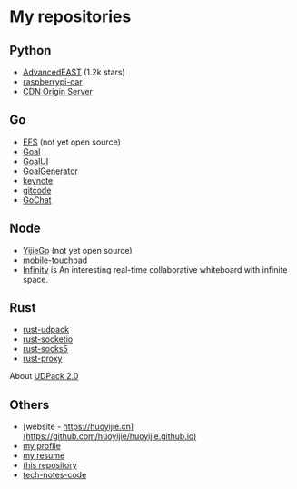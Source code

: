 # My repositories

## Python
- [AdvancedEAST](https://github.com/huoyijie/AdvancedEAST) (1.2k stars)
- [raspberrypi-car](https://github.com/huoyijie/raspberrypi-car) 
- [CDN Origin Server](https://github.com/huoyijie/originsrv)

## Go
- [EFS](https://huoyijie.cn/efs/) (not yet open source)
- [Goal](https://github.com/huoyijie/Goal)
- [GoalUI](https://github.com/huoyijie/GoalUI)
- [GoalGenerator](https://github.com/huoyijie/GoalGenerator)
- [keynote](https://github.com/huoyijie/keynote)
- [gitcode](https://github.com/huoyijie/gitcode)
- [GoChat](https://github.com/huoyijie/GoChat)

## Node
- [YijieGo](https://huoyijie.cn/article/98e27e7051ba11ecb154451bde618cf8/) (not yet open source)
- [mobile-touchpad](https://github.com/huoyijie/mobile-touchpad)
- [Infinity](https://github.com/huoyijie/infinity) is An interesting real-time collaborative whiteboard with infinite space.

## Rust
- [rust-udpack](https://github.com/huoyijie/rust-udpack) 
- [rust-socketio](https://github.com/huoyijie/rust-socketio)
- [rust-socks5](https://github.com/huoyijie/rust-socks5)
- [rust-proxy](https://github.com/huoyijie/rust-proxy)

About [UDPack 2.0](https://huoyijie.cn/article/399d47e0717311ed8812b9a35e7c2efa/)

## Others
- [website - https://huoyijie.cn](https://github.com/huoyijie/huoyijie.github.io)
- [my profile](https://github.com/huoyijie/huoyijie)
- [my resume](https://github.com/huoyijie/resume)
- [this repository](https://github.com/huoyijie/awesome)
- [tech-notes-code](https://github.com/huoyijie/tech-notes-code)
